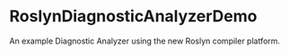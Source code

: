 # RoslynDiagnosticAnalyzerDemo
An example Diagnostic Analyzer using the new Roslyn compiler platform.
